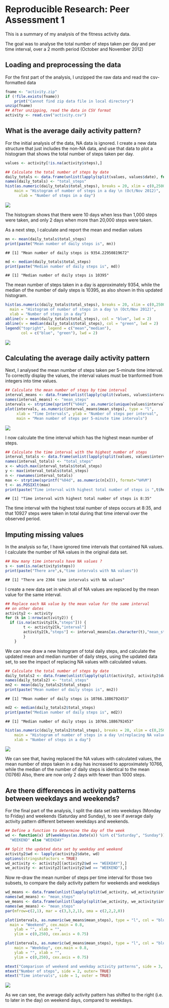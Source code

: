 # Reproducible Research: Peer Assessment 1




This is a summary of my analysis of the fitness activity data.

The goal was to analyse the total number of steps taken per day and per time interval, over a 2 month period (October and November 2012)

## Loading and preprocessing the data
For the first part of the analysis, I unzipped the raw data and read the csv-formatted data

```r
fname <- "activity.zip"
if (!file.exists(fname))
    print("Cannot find zip data file in local directory")
unzip(fname)
## After unzipping, read the data in CSV format
activity <- read.csv("activity.csv")
```

## What is the average daily activity pattern?

For the initial analysis of the data, NA data is ignored. I create a new data structure that just includes the non-NA data, and use that data to plot a histogram that shows the total number of steps taken per day. 


```r
values <- activity[!is.na(activity$steps),]

## Calculate the total number of steps by date
daily_totals <- data.frame(unlist(lapply(split(values, values$date), function(x) sum(x$steps))))
names(daily_totals) <- "total_steps"
hist(as.numeric(daily_totals$total_steps), breaks = 20, xlim = c(0,25000), ylim = c(0,12), col = "red",
    main = "Histogram of number of steps in a day \n (Oct/Nov 2012)",
	  xlab = "Number of steps in a day")
```

![](./PA1_template_files/figure-html/echo-1.png) 

The histogram shows that there were 10 days when less than 1,000 steps were taken, and only 2 days when more than 20,000 steps were taken.

As a next step, I calculate and report the mean and median values

```r
mn <- mean(daily_totals$total_steps)
print(paste("Mean number of daily steps is", mn))
```

```
## [1] "Mean number of daily steps is 9354.22950819672"
```

```r
md <- median(daily_totals$total_steps)
print(paste("Median number of daily steps is", md))
```

```
## [1] "Median number of daily steps is 10395"
```
The mean number of steps taken in a day is approximately 9354, while the median of the number of daily steps is 10395, as also shown in this updated histogram.

```r
hist(as.numeric(daily_totals$total_steps), breaks = 20, xlim = c(0,25000), ylim = c(0,12), col = "red",
  main = "Histogram of number of steps in a day \n (Oct/Nov 2012)",
  xlab = "Number of steps in a day")
abline(v = mean(daily_totals$total_steps), col = "blue", lwd = 2)
abline(v = median(daily_totals$total_steps), col = "green", lwd = 2)
legend("topright", legend = c("mean","median"), 
       col = c("blue", "green"), lwd = 2)
```

![](./PA1_template_files/figure-html/unnamed-chunk-3-1.png) 

## Calculating the average daily activity pattern
Next, I analysed the mean number of steps taken per 5-minute time interval. To correctly display the values, the interval values must be tranformed from integers into time values.

```r
## Calculate the mean number of steps by time interval
interval_means <- data.frame(unlist(lapply(split(values, values$interval), function(x) mean(x$steps))))
names(interval_means) <- "mean_steps"
intervals <- strptime(sprintf("%04d", as.numeric(unique(values$interval))),        format="%H%M")
plot(intervals, as.numeric(interval_means$mean_steps), type = "l",
     xlab = "Time Intervals", ylab = "Number of steps per interval",
     main = "Mean number of steps per 5-minute time intervals")
```

![](./PA1_template_files/figure-html/unnamed-chunk-4-1.png) 

I now calculate the time interval which has the highest mean number of steps.

```r
## Calculate the time interval with the highest number of steps
interval_totals <- data.frame(unlist(lapply(split(values, values$interval), function(x) sum(x$steps))))
names(interval_totals) <- "total_steps"
x <- which.max(interval_totals$total_steps)
y <- max(interval_totals$total_steps)
n <- rownames(interval_totals)
max <- strptime(sprintf("%04d", as.numeric(n[x])), format="%H%M")
t <- as.POSIXlt(max)
print(paste("Time interval with highest total number of steps is ",t$hour,":", t$min, sep=""))
```

```
## [1] "Time interval with highest total number of steps is 8:35"
```

The time interval with the highest total number of steps occurs at 8:35, and that 10927 steps were taken in total during that time interval over the observed period.

## Imputing missing values

In the analysis so far, I have ignored time intervals that contained NA values. I calculate the number of NA values in the original data set.

```r
## How many time intervals have NA values ?
s <- sum(is.na(activity$steps))
print(paste("There are",s,"time intervals with NA values"))
```

```
## [1] "There are 2304 time intervals with NA values"
```

I create a new data set in which all of NA values are replaced by the mean value for the same interval. 

```r
## Replace each NA value by the mean value for the same interval 
## on other dates
activity2 <- activity
for (k in 1:nrow(activity2)) {
  if (is.na(activity2[k,"steps"])) {	
		t <- activity2[k,"interval"]
		activity2[k,"steps"] <- interval_means[as.character(t),"mean_steps"]
		}
	}
```

We can now draw a new histogram of total daily steps, and calculate the updated mean and median number of daily steps, using the updated data set, to see the impact of replacing NA values with calculated values.

```r
## Calculate the total number of steps by date
daily_totals2 <- data.frame(unlist(lapply(split(activity2, activity2$date), function(x) sum(x$steps))))
names(daily_totals2) <- "total_steps"
mn2 <- mean(daily_totals2$total_steps)
print(paste("Mean number of daily steps is", mn2))
```

```
## [1] "Mean number of daily steps is 10766.1886792453"
```

```r
md2 <- median(daily_totals2$total_steps)
print(paste("Median number of daily steps is", md2))
```

```
## [1] "Median number of daily steps is 10766.1886792453"
```

```r
hist(as.numeric(daily_totals2$total_steps), breaks = 20, xlim = c(0,25000), ylim = c(0,12), col = "red",
    main = "Histogram of number of steps in a day \n(replacing NA values)",
    xlab = "Number of steps in a day")
```

![](./PA1_template_files/figure-html/unnamed-chunk-8-1.png) 

We can see that, having replaced the NA values with calculated values, the mean number of steps taken in a day has increased to approximately 10766, while the median of the number of daily steps is identical to the mean (10766) Also, there are now only 2 days with fewer than 1000 steps.

## Are there differences in activity patterns between weekdays and weekends?
For the final part of the analysis, I split the data set into weekdays (Monday to Friday) and weekends (Saturday and Sunday), to see if average daily activity pattern different between weekdays and weekends.

```r
## Define a function to determine the day of the week
wd <- function(x) if(weekdays(as.Date(x)) %in% c("Saturday", "Sunday")) 
  "WEEKEND" else "WEEKDAY"

## Split the updated data set by weekday and weekend
activity2$wd <- lapply(activity2$date, wd)
options(stringsAsFactors = TRUE)
wd_activity <- activity2[(activity2$wd == "WEEKDAY"),]
we_activity <- activity2[(activity2$wd == "WEEKEND"),]
```

Now re-draw the mean number of steps per time interval for those two subsets, to compare the daily activity pattern for weekends and weekdays

```r
wd_means <- data.frame(unlist(lapply(split(wd_activity, wd_activity$interval), function(x) mean(x$steps))))
names(wd_means) <- "mean_steps"
we_means <- data.frame(unlist(lapply(split(we_activity, we_activity$interval), function(x) mean(x$steps))))
names(we_means) <- "mean_steps"
par(mfrow=c(2,1), mar = c(3,3,2,1), oma = c(2,2,2,0))

plot(intervals, as.numeric(we_means$mean_steps), type = "l", col = "blue",
  main = "Weekend", cex.main = 0.8,
	ylab = "", xlab = "", 
	ylim = c(0,250), cex.axis = 0.75)

plot(intervals, as.numeric(wd_means$mean_steps), type = "l", col = "blue",
	main = "Weekday", cex.main = 0.8,
	ylab = "", xlab = "", 
	ylim = c(0,250), cex.axis = 0.75)

mtext("Comparison of weekend and weekday activity patterns", side = 3, outer = TRUE)
mtext("Number of steps", side = 2, outer= TRUE)
mtext("Time intervals", side = 1, outer = TRUE)
```

![](./PA1_template_files/figure-html/unnamed-chunk-10-1.png) 

As we can see, the average daily activity pattern has shifted to the right (i.e. to later in the day) on weekend days, compared to weekdays.
